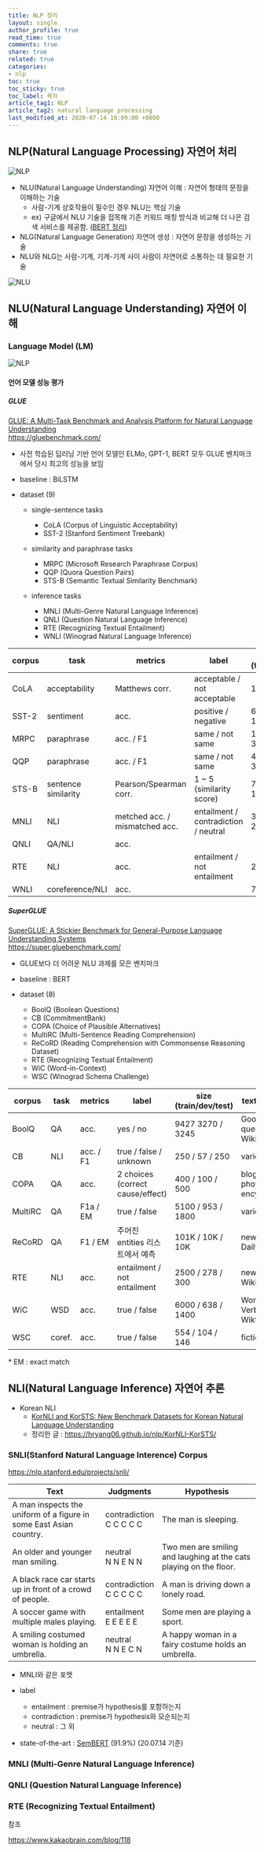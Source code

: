 ```yaml
---
title: NLP 정리
layout: single
author_profile: true
read_time: true
comments: true
share: true
related: true
categories:
- nlp
toc: true
toc_sticky: true
toc_label: 목차
article_tag1: NLP
article_tag2: natural language processing
last_modified_at: 2020-07-14 10:09:00 +0800
---
```


## NLP(Natural Language Processing) 자연어 처리

![NLP](/assets/images/post/nlp/nlp-nlu-nlg.png)

- NLU(Natural Language Understanding) 자연어 이해 : 자연어 형태의 문장을 이해하는 기술
    - 사람-기계 상호작용이 필수인 경우 NLU는 핵심 기술
    - ex) 구글에서 NLU 기술을 접목해 기존 키워드 매칭 방식과 비교해 더 나은 검색 서비스를 제공함. ([BERT 정리](https://hryang06.github.io/nlp/BERT/))
- NLG(Natural Language Generation) 자연어 생성 : 자연어 문장을 생성하는 기술
- NLU와 NLG는 사람-기계, 기계-기계 사이 사람이 자연어로 소통하는 데 필요한 기술

![NLU](/assets/images/post/nlp/nlu-ex.png)


## NLU(Natural Language Understanding) 자연어 이해

### Language Model (LM)

![NLP](/assets/images/post/nlp/lm-1819.png)

#### 언어 모델 성능 평가

##### GLUE

[GLUE: A Multi-Task Benchmark and Analysis Platform for Natural Language Understanding](https://arxiv.org/abs/1804.07461) <br>
<https://gluebenchmark.com/>


- 사전 학습된 딥러닝 기반 언어 모델인 ELMo, GPT-1, BERT 모두 GLUE 벤치마크에서 당시 최고의 성능을 보임

- baseline : BiLSTM

- dataset (9)
    - single-sentence tasks
        - CoLA (Corpus of Linguistic Acceptability)
        - SST-2 (Stanford Sentiment Treebank)

    - similarity and paraphrase tasks
        - MRPC (Microsoft Research Paraphrase Corpus)
        - QQP (Quora Question Pairs)
        - STS-B (Semantic Textual Similarity Benchmark)

    - inference tasks
        - MNLI (Multi-Genre Natural Language Inference)
        - QNLI (Question Natural Language Inference)
        - RTE (Recognizing Textual Entailment)
        - WNLI (Winograd Natural Language Inference)

| corpus | task                | metrics                        | label                                | size (train/dev/test) |
|--------|---------------------|--------------------------------|--------------------------------------|-----------------------|
| CoLA   | acceptability       | Matthews corr.                 | acceptable / not acceptable          | 10K / 1K / 1.1K       |
| SST-2  | sentiment           | acc.                           | positive / negative                  | 67K / 872 / 1.8K      |
| MRPC   | paraphrase          | acc. / F1                      | same / not same                      | 1.7K / 408 / 3.6K     |
| QQP    | paraphrase          | acc. / F1                      | same / not same                      | 400K / - / 391K       |
| STS-B  | sentence similarity | Pearson/Spearman corr.         | 1 ~ 5 (similarity score)             | 7K / 1.5K / 1.4K      |
| MNLI   | NLI                 | metched acc. / mismatched acc. | entailment / contradiction / neutral | 393K / 20K / 20K      |
| QNLI   | QA/NLI              | acc.                           |                                      |                       |
| RTE    | NLI                 | acc.                           | entailment / not entailment          | 2.7K / - / 3K         |
| WNLI   | coreference/NLI     | acc.                           |                                      | 706 / - / 146         |


##### SuperGLUE

[SuperGLUE: A Stickier Benchmark for General-Purpose Language Understanding Systems](https://arxiv.org/abs/1905.00537) <br>
<https://super.gluebenchmark.com/>

- GLUE보다 더 어려운 NLU 과제를 모은 벤치마크

- baseline : BERT

- dataset (8)
    - BoolQ (Boolean Questions)
    - CB (CommitmentBank)
    - COPA (Choice of Plausible Alternatives)
    - MultiRC (Multi-Sentence Reading Comprehension)
    - ReCoRD (Reading Comprehension with Commonsense Reasoning Dataset)
    - RTE (Recognizing Textual Entailment)
    - WiC (Word-in-Context)
    - WSC (Winograd Schema Challenge)

| corpus  | task   | metrics   | label                            | size (train/dev/test) | text sources                    |
|---------|--------|-----------|----------------------------------|-----------------------|---------------------------------|
| BoolQ   | QA     | acc.      | yes / no                         | 9427 3270 / 3245      | Google queries, Wikipedia       |
| CB      | NLI    | acc. / F1 | true / false / unknown           | 250 / 57 / 250        | various                         |
| COPA    | QA     | acc.      | 2 choices (correct cause/effect) | 400 / 100 / 500       | blogs, photography encyclopedia |
| MultiRC | QA     | F1a / EM  | true / false                     | 5100 / 953 / 1800     | various                         |
| ReCoRD  | QA     | F1 / EM   | 주어진 entities 리스트에서 예측    | 101K / 10K / 10K      | news (CNN, Daily Mail)          |
| RTE     | NLI    | acc.      | entailment / not entailment      | 2500 / 278 / 300      | news, Wikipedia                 |
| WiC     | WSD    | acc.      | true / false                     | 6000 / 638 / 1400     | WordNet, VerbNet, Wiktionary    |
| WSC     | coref. | acc.      | true / false                     | 554 / 104 / 146       | fiction books                   |

\* EM : exact match


## NLI(Natural Language Inference) 자연어 추론

- Korean NLI
    - [KorNLI and KorSTS: New Benchmark Datasets for Korean Natural Language Understanding](https://arxiv.org/abs/2004.03289)
    - 정리한 글 : <https://hryang06.github.io/nlp/KorNLI-KorSTS/>

### SNLI(Stanford Natural Language Interence) Corpus

<https://nlp.stanford.edu/projects/snli/>

| Text   | Judgments   | Hypothesis  |
|--------|-------------|-------------|
|A man inspects the uniform of a figure in some East Asian country. | contradiction<br>C C C C C | The man is sleeping. |
|An older and younger man smiling. | neutral<br>N N E N N | Two men are smiling and laughing at the cats playing on the floor. |
|A black race car starts up in front of a crowd of people. | contradiction<br>C C C C C | A man is driving down a lonely road. |
|A soccer game with multiple males playing. | entailment<br>E E E E E | Some men are playing a sport. |
|A smiling costumed woman is holding an umbrella. | neutral<br>N N E C N | A happy woman in a fairy costume holds an umbrella. |

- MNLI와 같은 포맷

- label
    - entailment : premise가 hypothesis를 포함하는지
    - contradiction : premise가 hypothesis와 모순되는지
    - neutral : 그 외

- state-of-the-art : [SemBERT](https://arxiv.org/abs/1909.02209) (91.9%) (20.07.14 
기준)


### MNLI (Multi-Genre Natural Language Inference)


### QNLI (Question Natural Language Inference)


### RTE (Recognizing Textual Entailment)



참조

<https://www.kakaobrain.com/blog/118> <br>
